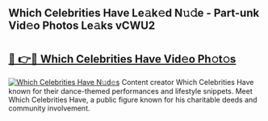 ## Which Celebrities Have Le𝚊k𝚎d N𝚞𝚍e - Part-unk Vid𝚎o Photos Le𝚊ks vCWU2

# <h2><a href="http://fbee6u.evod.top/?m=Which+Celebrities+Have">🔗 👉🔴 Which Celebrities Have Vid𝚎o Ph𝚘t𝚘s</a></h2>

[![Which Celebrities Have N𝚞d𝚎s](https://i.imgur.com/8V9OHl7.gif)](http://fbee6u.evod.top/?m=Which+Celebrities+Have)
Content creator Which Celebrities Have known for their dance-themed performances and lifestyle snippets. Meet Which Celebrities Have, a public figure known for his charitable deeds and community involvement. 
